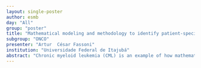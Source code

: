 ```yaml
---
layout: single-poster
author: esmb
day: "All"
group: "poster"
title: "Mathematical modeling and methodology to identify patient-specific immunological landscapes in CML treatment using TKI cessation and dose reduction data"
subgroup: "ONCO"
presenter: "Artur  César Fassoni"
institution: "Universidade Federal de Itajubá"
abstract: "Chronic myeloid leukemia (CML) is an example of how mathematical models can help on understanding and describing cancer treatment. In the last years, the paradigm in CML treatment with tyrosine kinase inhibitors (TKI) changed from a life-long treatment to a scenario where patients with good response can stop treatment and remain in treatment free remission (TFR). Although it is still not clear which are the mechanisms and markers that identify those patients, recent evidence suggests that the immune response is crucial for maintaining TFR. Here, we present an ODE model for CML treatment and the role of an anti-leukemic immune response. Keeping the model as simple as possible we show that it fits well to 21 individual time courses under standard treatment. However, the optimal fits are not unique, which leads to ambiguity in the predictions about the outcome of treatment cessation. To overcome it, we show that additional data after TKI stop allows to capture the information necessary to use the model for making predictions. Applying this methodology to those 21 patients and calculating the multiple basins of attraction of stable equilibria in the patient-specific calibrated model, we identify three qualitatively different 'immunological landscapes' among which the patients are distributed. One set corresponds to those patients that require complete CML eradication to achieve TFR, meaning in practice a lifelong therapy or a likely recurrence after TKI stop. A second class corresponds to those patients where the immune system controls residual CML cells after treatment cessation if a certain threshold is achieved. A third class corresponds to patients where the immunological control of CML is achieved only if intricated balance between TKI effects and immune activation is achieved. Mathematically, this corresponds to phase portraits where one basin of attraction presents a topological defect arising from a heteroclinic bifurcation, and model simulations suggest that such optimal balance leading to TFR can be achieved with protocols of dose reduction. Finally, we show that the information necessary to classify the patient’s immunological landscape can be obtained not only from TKI stop data, but also from measuring the effects of TKI dose reduction during a six-month period. This provides a general strategy consisting of three phases: standard treatment, then standard reduced treatment and accurate observation of response, then model-based patient-specific treatments based on the previous phase. Summed up, these results illustrate the potential of mathematical modeling to the era of personalized medicine, with CML as a concrete example, but potential to more complex cancers, and also illustrates the difficulties that mathematical oncologists may encounter on this way, such as parameter unidentifiability and possibilities to circumvent it."
---
```

